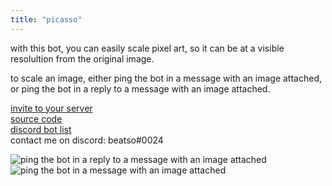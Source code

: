 ```yaml
---
title: "picasso"
---
```


with this bot, you can easily scale pixel art, so it can be at a visible resolultion from the original image.

to scale an image, either ping the bot in a message with an image attached, or ping the bot in a reply to a message with an image attached.

[invite to your server](https://discord.com/oauth2/authorize?client_id=782381167134900234&scope=bot&permissions=35840)     
[source code](https://github.com/Beatso/Picasso)  
[discord bot list](https://top.gg/bot/763842999573544981)  
contact me on discord: beatso#0024  

![ping the bot in a reply to a message with an image attached](/project/picasso/reply.gif) ![ping the bot in a message with an image attached](/project/picasso/direct.gif)
